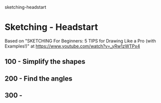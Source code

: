 sketching-headstart
# Sketching - Headstart

Based on "SKETCHING For Beginners: 5 TIPS for Drawing Like a Pro (with Examples!)" at https://www.youtube.com/watch?v=_yRw1zWTPx4

## 100 - Simplify the shapes


## 200 - Find the angles


## 300 - 
